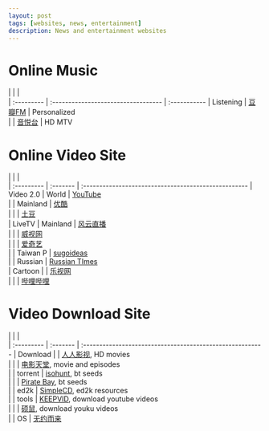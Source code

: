 ```yaml
---
layout: post
tags: [websites, news, entertainment]
description: News and entertainment websites
---
```


# Online Music

|            |                                     |              
| :--------- | :---------------------------------- | :----------- 
| Listening  | [豆瓣FM](http://douban.fm/)         | Personalized    
|            | [音悦台](http://www.yinyuetai.com/) | HD MTV  

# Online Video Site

|            |          |                                                      
| :--------- | :------- | :--------------------------------------------------- 
| Video 2.0  | World    | [YouTube](http://www.youtube.com)                    
|            | Mainland | [优酷](http://www.youku.com)                         
|            |          | [土豆](http://www.tudou.com)                         
| LiveTV     | Mainland | [风云直播](http://www.fengyunzhibo.com/)             
|            |          | [威视网](http://www.topway.cn)                       
|            |          | [爱奇艺](http://www.iqiyi.com)                       
|            | Taiwan P | [sugoideas](http://sugoideas.com)                    
|            | Russian  | [Russian TImes](http://rt.com/on-air)                
| Cartoon    |          | [乐视网](http://www.letv.com)                        
|            |          | [哔哩哔哩](http://bilibili.kankannews.com)           

# Video Download Site

|            |          |                                                           
| :--------- | :------- | :-------------------------------------------------------- 
| Download   |          | [人人影视](http://www.yyets.com/), HD movies              
|            |          | [电影天堂](http://www.dygod.org/), movie and episodes     
|            | torrent  | [isohunt](http://isohunt.com/), bt seeds                  
|            |          | [Pirate Bay](http://thepiratebay.se), bt seeds            
|            | ed2k     | [SimpleCD](http://simplecd.me/), ed2k resources           
|            | tools    | [KEEPVID](http://keepvid.com/), download youtube videos   
|            |          | [硕鼠](http://www.flvcd.com/), download youku videos   
|            | OS       | [无约而来](http://zxkh19501.blog.163.com/)      

        
